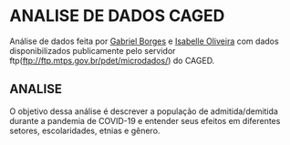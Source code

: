 # ANALISE DE DADOS CAGED

Análise de dados feita por [Gabriel Borges](https://github.com/gfborges) e [Isabelle Oliveira](https://github.com/isabellefo) com dados disponibilizados 
publicamente pelo servidor ftp(ftp://ftp.mtps.gov.br/pdet/microdados/) do CAGED.

## ANALISE
O objetivo dessa análise é descrever a população de admitida/demitida durante a pandemia de COVID-19 e entender seus efeitos em diferentes setores, escolaridades,
etnias e gênero.
